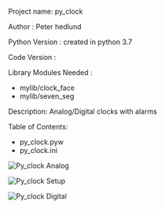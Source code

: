 Project name: py_clock 
 
Author : Peter hedlund

Python Version : created in python 3.7

Code Version : 

Library Modules Needed :
* mylib/clock_face   
* mylib/seven_seg

Description: Analog/Digital clocks with alarms

Table of Contents: 
* py_clock.pyw
* py_clock.ini

![Py_clock Analog](https://raw.github.com/phedlund113/py_clock/blob/main/py_clock1.png)

![Py_clock Setup](https://raw.github.com/phedlund113/py_clock/blob/main/py_clock2.png)

![Py_clock Digital](https://raw.github.com/phedlund113/py_clock/blob/main/py_clock3.png)
